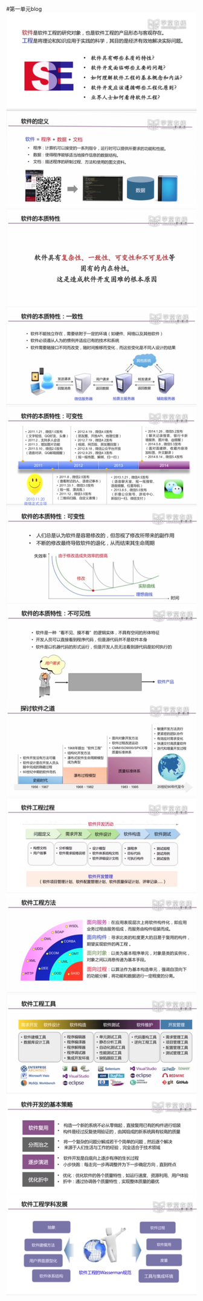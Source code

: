 #第一单元blog
![](./pic/1.png)
![](./pic/2.png)
![](./pic/3.png)
![](./pic/4.png)
![](./pic/5.png)
![](./pic/6.png)
![](./pic/7.png)
![](./pic/8.png)
![](./pic/9.png)
![](./pic/10.png)
![](./pic/11.png)
![](./pic/12.png)
![](./pic/13.png)
